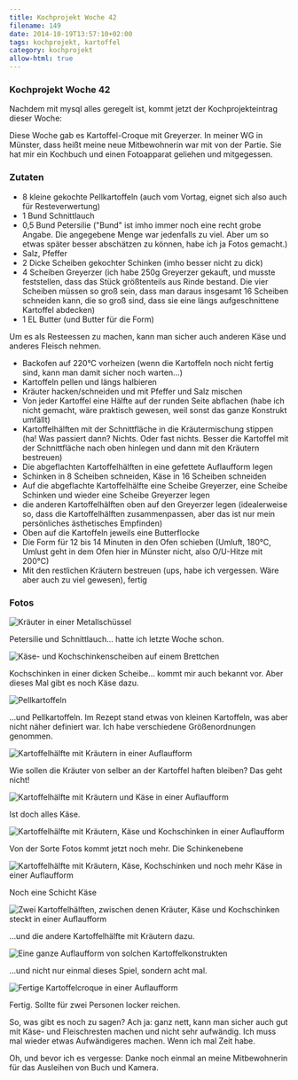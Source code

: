```yaml
---
title: Kochprojekt Woche 42
filename: 149
date: 2014-10-19T13:57:10+02:00
tags: kochprojekt, kartoffel
category: kochprojekt
allow-html: true
---
```

### Kochprojekt Woche 42
<p>Nachdem mit mysql alles geregelt ist, kommt jetzt der Kochprojekteintrag dieser Woche:</p>
<p>Diese Woche gab es Kartoffel-Croque mit Greyerzer. In meiner WG in Münster, dass heißt meine neue Mitbewohnerin war mit von der Partie. Sie hat mir ein Kochbuch und einen Fotoapparat geliehen und mitgegessen.</p>
<h3>Zutaten</h3>
<ul>
<li>8 kleine gekochte Pellkartoffeln (auch vom Vortag, eignet sich also auch für Resteverwertung)</li>
<li>1 Bund Schnittlauch</li>
<li>0,5 Bund Petersilie ("Bund" ist imho immer noch eine recht grobe Angabe. Die angegebene Menge war jedenfalls zu viel. Aber um so etwas später besser abschätzen zu können, habe ich ja Fotos gemacht.)</li>
<li>Salz, Pfeffer</li>
<li>2 Dicke Scheiben gekochter Schinken (imho besser nicht zu dick)</li>
<li>4 Scheiben Greyerzer (ich habe 250g Greyerzer gekauft, und musste feststellen, dass das Stück größtenteils aus Rinde bestand. Die vier Scheiben müssen so groß sein, dass man daraus insgesamt 16 Scheiben schneiden kann, die so groß sind, dass sie eine längs aufgeschnittene Kartoffel abdecken)</li>
<li>1 EL Butter (und Butter für die Form)</li>
</ul>
<p>Um es als Resteessen zu machen, kann man sicher auch anderen Käse und anderes Fleisch nehmen.</p>
<ul>
<li>Backofen auf 220°C vorheizen (wenn die Kartoffeln noch nicht fertig sind, kann man damit sicher noch warten...)</li>
<li>Kartoffeln pellen und längs halbieren</li>
<li>Kräuter hacken/schneiden und mit Pfeffer und Salz mischen</li>
<li>Von jeder Kartoffel eine Hälfte auf der runden Seite abflachen (habe ich nicht gemacht, wäre praktisch gewesen, weil sonst das ganze Konstrukt umfällt)</li>
<li>Kartoffelhälften mit der Schnittfläche in die Kräutermischung stippen (ha! Was passiert dann? Nichts. Oder fast nichts. Besser die Kartoffel mit der Schnittfläche nach oben hinlegen und dann mit den Kräutern bestreuen)</li>
<li>Die abgeflachten Kartoffelhälften in eine gefettete Auflaufform legen</li>
<li>Schinken in 8 Scheiben schneiden, Käse in 16 Scheiben schneiden</li>
<li>Auf die abgeflachte Kartoffelhälfte eine Scheibe Greyerzer, eine Scheibe Schinken und wieder eine Scheibe Greyerzer legen</li>
<li>die anderen Kartoffelhälften oben auf den Greyerzer legen (idealerweise so, dass die Kartoffelhälften zusammenpassen, aber das ist nur mein persönliches ästhetisches Empfinden)</li>
<li>Oben auf die Kartoffeln jeweils eine Butterflocke</li>
<li>Die Form für 12 bis 14 Minuten in den Ofen schieben (Umluft, 180°C, Umlust geht in dem Ofen hier in Münster nicht, also O/U-Hitze mit 200°C)</li>
<li>Mit den restlichen Kräutern bestreuen (ups, habe ich vergessen. Wäre aber auch zu viel gewesen), fertig</li>
</ul>

<h3>Fotos</h3>
<img src="https://www.strangerthanusual.de/hosted_files/397/download" alt="Kräuter in einer Metallschüssel">
<p>Petersilie und Schnittlauch... hatte ich letzte Woche schon.</p>
<img src="https://www.strangerthanusual.de/hosted_files/398/download" alt="Käse- und Kochschinkenscheiben auf einem Brettchen">
<p>Kochschinken in einer dicken Scheibe... kommt mir auch bekannt vor. Aber dieses Mal gibt es noch Käse dazu.</p>
<img src="https://www.strangerthanusual.de/hosted_files/399/download" alt="Pellkartoffeln">
<p>...und Pellkartoffeln. Im Rezept stand etwas von kleinen Kartoffeln, was aber nicht näher definiert war. Ich habe verschiedene Größenordnungen genommen.</p>
<img src="https://www.strangerthanusual.de/hosted_files/400/download" alt="Kartoffelhälfte mit Kräutern in einer Auflaufform">
<p>Wie sollen die Kräuter von selber an der Kartoffel haften bleiben? Das geht nicht!</p>
<img src="https://www.strangerthanusual.de/hosted_files/401/download" alt="Kartoffelhälfte mit Kräutern und Käse in einer Auflaufform">
<p>Ist doch alles Käse.</p>
<img src="https://www.strangerthanusual.de/hosted_files/402/download" alt="Kartoffelhälfte mit Kräutern, Käse und Kochschinken in einer Auflaufform">
<p>Von der Sorte Fotos kommt jetzt noch mehr. Die Schinkenebene</p>
<img src="https://www.strangerthanusual.de/hosted_files/403/download" alt="Kartoffelhälfte mit Kräutern, Käse, Kochschinken und noch mehr Käse in einer Auflaufform">
<p>Noch eine Schicht Käse</p>
<img src="https://www.strangerthanusual.de/hosted_files/404/download" alt="Zwei Kartoffelhälften, zwischen denen Kräuter, Käse und Kochschinken steckt in einer Auflaufform">
<p>...und die andere Kartoffelhälfte mit Kräutern dazu.</p>
<img src="https://www.strangerthanusual.de/hosted_files/405/download" alt="Eine ganze Auflaufform von solchen Kartoffelkonstrukten">
<p>...und nicht nur einmal dieses Spiel, sondern acht mal.</p>
<img src="https://www.strangerthanusual.de/hosted_files/406/download" alt="Fertige Kartoffelcroque in einer Auflaufform">
<p>Fertig. Sollte für zwei Personen locker reichen.</p>
<p>So, was gibt es noch zu sagen? Ach ja: ganz nett, kann man sicher auch gut mit Käse- und Fleischresten machen und nicht sehr aufwändig. Ich muss mal wieder etwas Aufwändigeres machen. Wenn ich mal Zeit habe.</p>
<p>Oh, und bevor ich es vergesse: Danke noch einmal an meine Mitbewohnerin für das Ausleihen von Buch und Kamera.</p>
